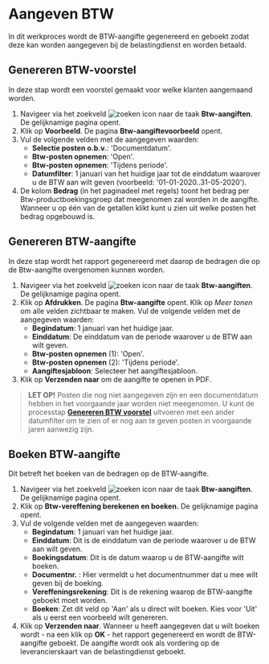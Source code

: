 # Aangeven BTW

In dit werkproces wordt de BTW-aangifte gegenereerd en geboekt zodat deze kan worden aangegeven bij de belastingdienst en worden betaald.

## Genereren BTW-voorstel

In deze stap wordt een voorstel gemaakt voor welke klanten aangemaand worden.

1. Navigeer via het zoekveld ![zoeken icon](/assets/images/zoeken.png "zoeken icon") naar de taak **Btw-aangiften**. De gelijknamige pagina opent.
2. Klik op **Voorbeeld**. De pagina **Btw-aangiftevoorbeeld** opent.
3. Vul de volgende velden met de aangegeven waarden:
	- **Selectie posten o.b.v.**: 'Documentdatum'.
	- **Btw-posten opnemen**: 'Open'.
	- **Btw-posten opnemen**: 'Tijdens periode'.
	- **Datumfilter**: 1 januari van het huidige jaar tot de einddatum waarover u de BTW aan wilt geven (voorbeeld: '01-01-2020..31-05-2020').
4. De kolom **Bedrag** (in het paginadeel met regels) toont het bedrag per Btw-productboekingsgroep dat meegenomen zal worden in de aangifte. Wanneer u op één van de getallen klikt kunt u zien uit welke posten het bedrag opgebouwd is.

## Genereren BTW-aangifte

In deze stap wordt het rapport gegenereerd met daarop de bedragen die op de Btw-aangifte overgenomen kunnen worden.

1. Navigeer via het zoekveld ![zoeken icon](/assets/images/zoeken.png "zoeken icon") naar de taak **Btw-aangiften**. De gelijknamige pagina opent.
2. Klik op **Afdrukken**. De pagina **Btw-aangifte** opent. Klik op *Meer tonen* om alle velden zichtbaar te maken. Vul de volgende velden met de aangegeven waarden:
	- **Begindatum**: 1 januari van het huidige jaar.
	- **Einddatum**: De einddatum van de periode waarover u de BTW aan wilt geven.
	- **Btw-posten opnemen** (1): 'Open'.
	- **Btw-posten opnemen** (2): 'Tijdens periode'.
	- **Aangiftesjabloon**: Selecteer het aangiftesjabloon.
3. Klik op **Verzenden naar** om de aangifte te openen in PDF.

>**LET OP!** Posten die nog niet aangegeven zijn en een documentdatum hebben in het voorgaande jaar worden niet meegenomen. U kunt de processtap **[Genereren BTW voorstel](#genereren-btw-voorstel)** uitvoeren met een ander datumfilter om te zien of er nog aan te geven posten in voorgaande jaren aanwezig zijn.

## Boeken BTW-aangifte

Dit betreft het boeken van de bedragen op de BTW-aangifte.

1. Navigeer via het zoekveld ![zoeken icon](/assets/images/zoeken.png "zoeken icon") naar de taak **Btw-aangiften**. De gelijknamige pagina opent.
2. Klik op **Btw-vereffening berekenen en boeken.** De gelijknamige pagina opent.
3. Vul de volgende velden met de aangegeven waarden:
    - **Begindatum**: 1 januari van het huidige jaar.
    - **Einddatum**: Dit is de einddatum van de periode waarover u de BTW aan wilt geven.
    - **Boekingsdatum**: Dit is de datum waarop u de BTW-aangifte wilt boeken.
    - **Documentnr.** : Hier vermeldt u het documentnummer dat u mee wilt geven bij de boeking.
    - **Vereffeningsrekening**: Dit is de rekening waarop de BTW-aangifte geboekt moet worden.
    - **Boeken**: Zet dit veld op 'Aan' als u direct wilt boeken.  Kies voor 'Uit' als u eerst een voorbeeld wilt genereren.
4. Klik op **Verzenden naar**. Wanneer u heeft aangegeven dat u wilt boeken wordt - na een klik op **OK** - het rapport gegenereerd en wordt de BTW-aangifte geboekt. De aangifte wordt ook als vordering op de leverancierskaart van de belastingdienst geboekt.
